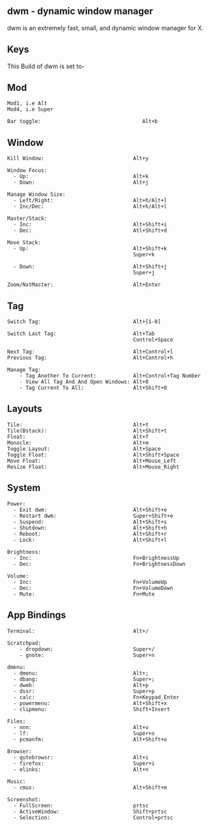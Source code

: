 dwm - dynamic window manager
---
 dwm is an extremely fast, small, and dynamic window manager for X.
 
Keys
---
 This Build of dwm is set to-

Mod
---

    Mod1, i.e Alt
    Mod4, i.e Super
 
    Bar toggle:                                 Alt+b

Window
---

    Kill Window:                             Alt+y
    
    Window Focus:
      - Up:                                  Alt+k
      - Down:                                Alt+j
    
    Manage Window Size:
      - Left/Right:                          Alt+h/Alt+l
      - Inc/Dec:                             Alt+h/Alt+l
      
    Master/Stack:
      - Inc:                                 Alt+Shift+i
      - Dec:                                 Atl+Shift+d
      
    Move Stack:
      - Up:                                  Alt+Shift+k
                                             Super+k
                                             
      - Down:                                Alt+Shift+j
                                             Super+j
                           
    Zoom/NxtMaster:                          Alt+Enter

Tag
---

    Switch Tag:                              Alt+[1-0]
    
    Switch Last Tag:                         Alt+Tab
                                             Control+Space
     
    Next Tag:                                Alt+Control+l
    Previous Tag:                            Alt+Control+h
    
    Manage Tag:
        - Tag Another To Current:            Alt+Control+Tag Number
        - View All Tag And And Open Windows: Alt+0
        - Tag Current To All:                Alt+Shift+0

Layouts
---

    Tile:                                    Alt+t
    Tile(Bstack):                            Alt+Shift+t
    Float:                                   Alt+f
    Monocle:                                 Alt+m
    Toggle Layout:                           Alt+Space
    Toggle Float:                            Alt+Shift+Space
    Move Float:                              Alt+Mouse_Left
    Resize Float:                            Alt+Mouse_Right

System
---

    Power:
      - Exit dwm:                            Alt+Shift+e
      - Restart dwm:                         Super+Shift+e
      - Suspend:                             Alt+Shift+s
      - Shutdown:                            Alt+Shift+h
      - Reboot:                              Alt+Shift+r
      - Lock:                                Alt+Shift+l
    
    Brightness:
      - Inc:                                 Fn+BrightnessUp
      - Dec:                                 Fn+BrightnessDown
    
    Volume:
      - Inc:                                 Fn+VolumeUp
      - Dec:                                 Fn+VolumeDown
      - Mute:                                Fn+Mute


App Bindings
---

    Terminal:                                Alt+/
    
    Scratchpad:
        - dropdown:                          Super+/
        - gnote:                             Super+n

    dmenu: 
      - dmenu:                               Alt+;
      - dbang:                               Super+;
      - dweb:                                Alt+p
      - dssr:                                Super+p
      - calc:                                Fn+Keypad_Enter
      - powermenu:                           Alt+Shift+x
      - clipmenu:                            Shift+Insert
    
    Files:
      - nnn:                                 Alt+o
      - lf:                                  Super+o
      - pcmanfm:                             Alt+Shift+o
    
    Browser:
      - qutebrowsr:                          Alt+i
      - firefox:                             Super+i
      - elinks:                              Alt+n
    
    Music:                                   
      - cmus:                                Alt+Shift+m
    
    Screenshot:
      - FullScreen:                          prtsc
      - ActiveWindow:                        Shift+prtsc
      - Selection:                           Control+prtsc

